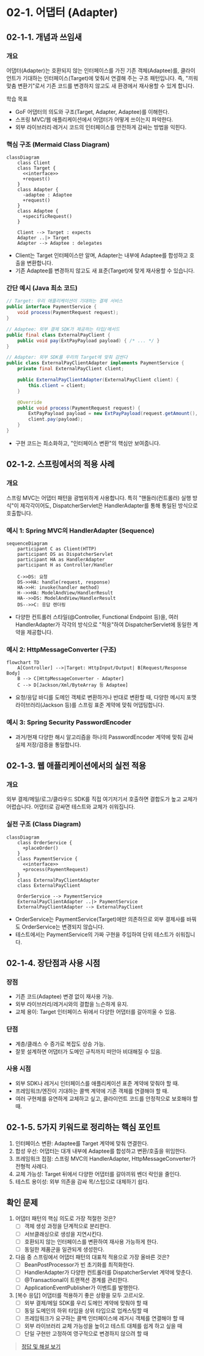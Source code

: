 # 02-1. 어댑터 (Adapter)

## 02-1-1. 개념과 쓰임새

### 개요
어댑터(Adapter)는 호환되지 않는 인터페이스를 가진 기존 객체(Adaptee)를, 클라이언트가 기대하는 인터페이스(Target)에 맞춰서 연결해 주는 구조 패턴입니다. 즉, "끼워맞춤 변환기"로서 기존 코드를 변경하지 않고도 새 환경에서 재사용할 수 있게 합니다.

학습 목표
- GoF 어댑터의 의도와 구조(Target, Adapter, Adaptee)를 이해한다.
- 스프링 MVC/웹 애플리케이션에서 어댑터가 어떻게 쓰이는지 파악한다.
- 외부 라이브러리·레거시 코드의 인터페이스를 안전하게 감싸는 방법을 익힌다.

### 핵심 구조 (Mermaid Class Diagram)

```mermaid
classDiagram
    class Client
    class Target {
      <<interface>>
      +request()
    }
    class Adapter {
      -adaptee : Adaptee
      +request()
    }
    class Adaptee {
      +specificRequest()
    }

    Client --> Target : expects
    Adapter ..|> Target
    Adapter --> Adaptee : delegates
```

- Client는 Target 인터페이스만 알며, Adapter는 내부에 Adaptee를 합성하고 호출을 변환합니다.
- 기존 Adaptee를 변경하지 않고도 새 표준(Target)에 맞게 재사용할 수 있습니다.

### 간단 예시 (Java 최소 코드)

```java
// Target: 우리 애플리케이션이 기대하는 결제 서비스
public interface PaymentService {
    void process(PaymentRequest request);
}

// Adaptee: 외부 결제 SDK가 제공하는 타입/메서드
public final class ExternalPayClient {
    public void pay(ExtPayPayload payload) { /* ... */ }
}

// Adapter: 외부 SDK를 우리의 Target에 맞춰 감싼다
public class ExternalPayClientAdapter implements PaymentService {
    private final ExternalPayClient client;

    public ExternalPayClientAdapter(ExternalPayClient client) {
        this.client = client;
    }

    @Override
    public void process(PaymentRequest request) {
        ExtPayPayload payload = new ExtPayPayload(request.getAmount(), request.getCurrency());
        client.pay(payload);
    }
}
```

- 구현 코드는 최소화하고, "인터페이스 변환"의 핵심만 보여줍니다.


## 02-1-2. 스프링에서의 적용 사례

### 개요
스프링 MVC는 어댑터 패턴을 광범위하게 사용합니다. 특히 "핸들러(컨트롤러) 실행 방식"이 제각각이어도, DispatcherServlet은 HandlerAdapter를 통해 통일된 방식으로 호출합니다.

### 예시 1: Spring MVC의 HandlerAdapter (Sequence)

```mermaid
sequenceDiagram
    participant C as Client(HTTP)
    participant DS as DispatcherServlet
    participant HA as HandlerAdapter
    participant H as Controller/Handler

    C->>DS: 요청
    DS->>HA: handle(request, response)
    HA->>H: invoke(handler method)
    H-->>HA: ModelAndView/HandlerResult
    HA-->>DS: ModelAndView/HandlerResult
    DS-->>C: 응답 렌더링
```

- 다양한 컨트롤러 스타일(@Controller, Functional Endpoint 등)을, 여러 HandlerAdapter가 각각의 방식으로 "적응"하여 DispatcherServlet에 동일한 계약을 제공합니다.

### 예시 2: HttpMessageConverter (구조)

```mermaid
flowchart TD
    A[Controller] -->|Target: HttpInput/Output| B[Request/Response Body]
    B --> C[HttpMessageConverter - Adapter]
    C --> D[Jackson/Xml/ByteArray 등 Adaptee]
```

- 요청/응답 바디를 도메인 객체로 변환하거나 반대로 변환할 때, 다양한 메시지 포맷 라이브러리(Jackson 등)를 스프링 표준 계약에 맞춰 어댑팅합니다.

### 예시 3: Spring Security PasswordEncoder
- 과거/현재 다양한 해시 알고리즘을 하나의 PasswordEncoder 계약에 맞춰 감싸 실제 저장/검증을 통일합니다.


## 02-1-3. 웹 애플리케이션에서의 실전 적용

### 개요
외부 결제/메일/로그/클라우드 SDK를 직접 여기저기서 호출하면 결합도가 높고 교체가 어렵습니다. 어댑터로 감싸면 테스트와 교체가 쉬워집니다.

### 실전 구조 (Class Diagram)

```mermaid
classDiagram
    class OrderService {
      +placeOrder()
    }
    class PaymentService {
      <<interface>>
      +process(PaymentRequest)
    }
    class ExternalPayClientAdapter
    class ExternalPayClient

    OrderService --> PaymentService
    ExternalPayClientAdapter ..|> PaymentService
    ExternalPayClientAdapter --> ExternalPayClient
```

- OrderService는 PaymentService(Target)에만 의존하므로 외부 결제사를 바꿔도 OrderService는 변경되지 않습니다.
- 테스트에서는 PaymentService의 가짜 구현을 주입하여 단위 테스트가 쉬워집니다.


## 02-1-4. 장단점과 사용 시점

### 장점
- 기존 코드(Adaptee) 변경 없이 재사용 가능.
- 외부 라이브러리/레거시와의 결합을 느슨하게 유지.
- 교체 용이: Target 인터페이스 뒤에서 다양한 어댑터를 갈아끼울 수 있음.

### 단점
- 계층/클래스 수 증가로 복잡도 상승 가능.
- 잘못 설계하면 어댑터가 도메인 규칙까지 떠안아 비대해질 수 있음.

### 사용 시점
- 외부 SDK나 레거시 인터페이스를 애플리케이션 표준 계약에 맞춰야 할 때.
- 프레임워크/엔진이 기대하는 콜백 계약에 기존 객체를 연결해야 할 때.
- 여러 구현체를 유연하게 교체하고 싶고, 클라이언트 코드를 안정적으로 보호해야 할 때.


## 02-1-5. 5가지 키워드로 정리하는 핵심 포인트
1. 인터페이스 변환: Adaptee를 Target 계약에 맞춰 연결한다.
2. 합성 우선: 어댑터는 대개 내부에 Adaptee를 합성하고 변환/호출을 위임한다.
3. 프레임워크 접점: 스프링 MVC의 HandlerAdapter, HttpMessageConverter가 전형적 사례다.
4. 교체 가능성: Target 뒤에서 다양한 어댑터를 갈아끼워 벤더 락인을 줄인다.
5. 테스트 용이성: 외부 의존을 감싸 목/스텁으로 대체하기 쉽다.


## 확인 문제
1. 어댑터 패턴의 핵심 의도로 가장 적절한 것은?
    - [ ] 객체 생성 과정을 단계적으로 분리한다.
    - [ ] 서브클래싱으로 생성을 지연시킨다.
    - [ ] 호환되지 않는 인터페이스를 변환하여 재사용 가능하게 한다.
    - [ ] 동일한 제품군을 일관되게 생성한다.

2. 다음 중 스프링에서 어댑터 패턴의 대표적 적용으로 가장 올바른 것은?
    - [ ] BeanPostProcessor가 빈 초기화를 최적화한다.
    - [ ] HandlerAdapter가 다양한 컨트롤러를 DispatcherServlet 계약에 맞춘다.
    - [ ] @Transactional이 트랜잭션 경계를 관리한다.
    - [ ] ApplicationEventPublisher가 이벤트를 발행한다.

3. [복수 응답] 어댑터를 적용하기 좋은 상황을 모두 고르시오.
    - [ ] 외부 결제/메일 SDK를 우리 도메인 계약에 맞춰야 할 때
    - [ ] 동일 도메인의 하위 타입을 상위 타입으로 업캐스팅할 때
    - [ ] 프레임워크가 요구하는 콜백 인터페이스에 레거시 객체를 연결해야 할 때
    - [ ] 외부 라이브러리 교체 가능성을 높이고 테스트 대체를 쉽게 하고 싶을 때
    - [ ] 단일 구현만 고정하여 영구적으로 변경하지 않으려 할 때

> [정답 및 해설 보기](../answers_and_explanations.md#02-1-어댑터-adapter)
